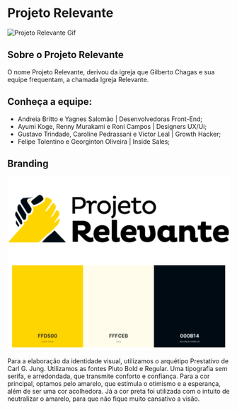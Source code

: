 # Projeto Relevante 

![Projeto Relevante Gif](img/Projeto_Relevante.gif)




## Sobre o Projeto Relevante
O nome Projeto Relevante, derivou da igreja que Gilberto Chagas e sua equipe frequentam, a chamada Igreja Relevante.





## Conheça a equipe:
* Andreia Britto e Yagnes Salomão | Desenvolvedoras Front-End;
* Ayumi Koge, Renny Murakami e Roni Campos | Designers UX/Ui;
* Gustavo Trindade, Caroline Pedrassani e Victor Leal | Growth Hacker;
* Felipe Tolentino e Georginton Oliveira | Inside Sales;



## Branding

![Branding Projeto Relevante](img/Branding.PNG)

Para a elaboração da identidade visual, utilizamos o arquétipo Prestativo de Carl G. Jung.
Utilizamos as fontes Pluto Bold e Regular. Uma tipografia sem serifa, e arredondada, que transmite conforto e confiança.
Para a cor principal, optamos pelo amarelo, que estimula o otimismo e a esperança, além de ser uma cor acolhedora. Já a cor preta foi utilizada com o intuito de neutralizar o amarelo, para que não fique muito cansativo a visão.

